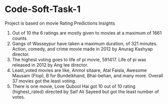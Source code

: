 # Code-Soft-Task-1
Project is based on movie Rating Predictions Insights
1. Out of 10 the 6 ratings are mostly given to movies at a maximum of 1661 counts.
2. Gangs of Wasseypur have taken a maximum duration, of 321 minutes. Action, comedy, and crime movie made in 2012 by Anurag Kashyap director.
3. The highest voting goes to life of pi movie, 591417. Life of pi was released in 2012 by Ang lee director.
4. Least_voted movies are like, Anmol sitaare, Atal Faisla, Awesome Mausam (Flop), B for Bundelkhand, Bhai-behan, and many more. Overall 37 movies got the
least voting.
5. There is one movie, Love Qubool Hai got 10 out of 10 rating (highest_rated) directed by Saif Ali Sayeed but got the least number of votes.
